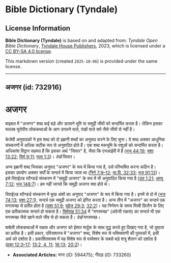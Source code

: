 # Bible Dictionary (Tyndale)

## License Information

**Bible Dictionary (Tyndale)** is based on and adapted from: _Tyndale Open Bible Dictionary_, [Tyndale House Publishers](https://tyndaleopenresources.com/), 2023, which is licensed under a [CC BY-SA 4.0 license](https://creativecommons.org/licenses/by-sa/4.0/legalcode.en).

This markdown version (created `2025-10-06`) is provided under the same license.



--------------------------------

## अजगर (id: 732916)

अजगर
====

बाइबल में "अजगर" शब्द कई बड़े और डरावने भूमि या समुद्री जीवों को सन्दर्भित करता है। लेकिन इसका मतलब यूरोपीय लोककथाओं के आग उगलने वाले, पंखों वाले सर्प जैसे जीवों से नहीं है।

केजेवी अनुवादकों ने इस शब्द को दो इब्रानी शब्दों का अनुवाद करने के लिए चुना। ये शब्द अक्सर आधुनिक संस्करणों में अधिक सटीक रूप से अनुवादित होते हैं। एक शब्द मरूभूमि के पशुओं को सन्दर्भित करता है। अधिकांश विद्वान सहमत हैं कि इसका अर्थ "सियार" है, जैसा कि एनआईवी में है ([भज 44:19](https://ref.ly/Ps44:19); [यशा 13:22](https://ref.ly/Isa13:22); [यिर्म 9:11](https://ref.ly/Jer9:11); [मला 1:3](https://ref.ly/Mal1:3))। *देखें* सियार।

अन्य इब्रानी शब्द जिसका अनुवाद "अजगर" के रूप में किया गया है, उसे परिभाषित करना कठिन है। इसका उपयोग अक्सर सर्पों के सन्दर्भ में किया जाता था ([निर्ग 7:9–12](https://ref.ly/Exod7:9-Exod7:12); [व्य.वि. 32:33](https://ref.ly/Deut32:33); [भज 91:13](https://ref.ly/Ps91:13))। इसे रिवाईज़्ड स्टैण्डर्ड संस्करण में "समुद्री अजगर" के रूप में भी अनुवादित किया गया है ([उत 1:21](https://ref.ly/Gen1:21); [अय्यू 7:12](https://ref.ly/Job7:12); [भज 148:7](https://ref.ly/Ps148:7))। हम नहीं जानते कि समुद्री अजगर क्या होते थे।

रिवाईज़्ड स्टैण्डर्ड संस्करण में कुछ अंशों का अनुवाद "अजगर" के रूप में किया गया है। इनमें से दो में ([भज 74:13](https://ref.ly/Ps74:13); [यशा 27:1](https://ref.ly/Isa27:1)), सन्दर्भ एक समुद्री अजगर को इंगित करता है। अन्य तीन में "अजगर" का सन्दर्भ एक मगरमच्छ से प्रतीत होता है ([यशा 51:9](https://ref.ly/Isa51:9); [यहेज 29:3](https://ref.ly/Ezek29:3); [32:2](https://ref.ly/Ezek32:2))। यह निर्गमन के समय मिस्री फ़िरौन के लिए एक प्रतीकात्मक सन्दर्भ हो सकता है। [यिर्मयाह 51:34](https://ref.ly/Jer51:34) में "मगरमच्छ" (अंग्रेजी राक्षस) का सन्दर्भ भी एक मगरमच्छ जैसे खाने वाले जीव से हो सकता है। *देखें* मगरमच्छ।

बाबेली लोककथाओं में राक्षस और अजगर को ईश्वर मार्दुक के साथ युद्ध करते हुए दिखाए गया है, जो दुष्टता का प्रतीक है। इसी प्रकार, पवित्रशास्त्र में "अजगर" शब्द, विशेष रूप से भविष्यवाणी की पुस्तकों में, इसी अर्थ को दर्शाता है। प्रकाशितवाक्य में यह विशेष रूप से परमेश्वर के सबसे बड़े शत्रु शैतान को दर्शाता है ([प्रका 12:3–17](https://ref.ly/Rev12:3-Rev12:17); [13:2, 4, 11](https://ref.ly/Rev13:2,Rev13:4,Rev13:11); [16:13](https://ref.ly/Rev16:13); [20:2](https://ref.ly/Rev20:2))।

* **Associated Articles:** मगर (ID: 594475); गीदड़ (ID: 733260)

